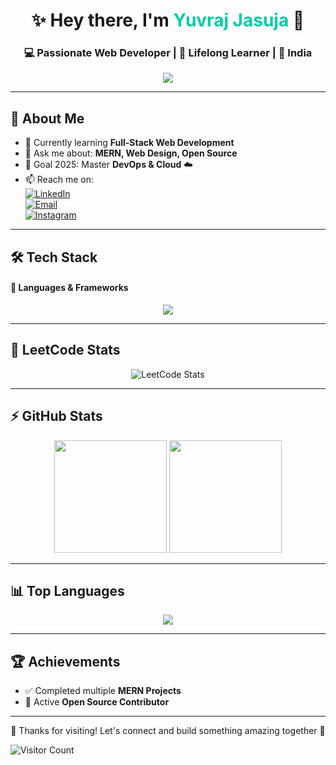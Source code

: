 <!-- Banner -->
<h1 align="center">✨ Hey there, I'm <span style="color:#00C9A7;">Yuvraj Jasuja</span> 👋</h1>
<h3 align="center">💻 Passionate Web Developer | 🌱 Lifelong Learner | 📍 India</h3>

<p align="center">
  <img src="https://readme-typing-svg.herokuapp.com?color=00C9A7&size=24&center=true&vCenter=true&width=550&lines=🚀+Full+Stack+Web+Developer;💡+Problem+Solver;⚡+Tech+Explorer;🌎+Open+Source+Contributor">
</p>

---

## 🚀 About Me
- 🌱 Currently learning **Full-Stack Web Development**  
- 💬 Ask me about: **MERN, Web Design, Open Source**  
- 🎯 Goal 2025: Master **DevOps & Cloud** ☁️  
- 📫 Reach me on:  
  [![LinkedIn](https://img.shields.io/badge/LinkedIn-0077B5?style=for-the-badge&logo=linkedin&logoColor=white)](https://www.linkedin.com/in/yuvraj-jasuja-0b2b04318/)  
  [![Email](https://img.shields.io/badge/Email-EA4335?style=for-the-badge&logo=gmail&logoColor=white)](mailto:yuvrajjasuja11981@gmail.com)  
  [![Instagram](https://img.shields.io/badge/Instagram-E4405F?style=for-the-badge&logo=instagram&logoColor=white)](https://www.instagram.com/yuvrajjasuja/?next=%2F)

---

## 🛠️ Tech Stack
#### 🚀 Languages & Frameworks
<p align="center">
  <img src="https://skillicons.dev/icons?i=html,css,js,react,nodejs,cpp,c,git,github" />
</p>

---
## 🧠 LeetCode Stats

<div align="center">
  <img src="https://leetcard.jacoblin.cool/YuvrajJasuja?theme=dark&font=Fira%20Code&ext=heatmap" alt="LeetCode Stats"/>
</div>


---
## ⚡ GitHub Stats
<p align="center">
  <img src="https://github-readme-stats.vercel.app/api?username=YuvrajJasuja&show_icons=true&theme=tokyonight&hide_border=true" height="180"/>
  <img src="https://github-readme-streak-stats.herokuapp.com/?user=YuvrajJasuja&theme=tokyonight&hide_border=true" height="180"/>  
</p>

---

## 📊 Top Languages
<p align="center">
  <img src="https://github-readme-stats.vercel.app/api/top-langs/?username=YuvrajJasuja&theme=tokyonight&layout=compact&hide_border=true&langs_count=8"/>
</p>

---

## 🏆 Achievements
- ✅ Completed multiple **MERN Projects**  
- 🌟 Active **Open Source Contributor**  

---


<p align="center"> 
  💖 Thanks for visiting! Let's connect and build something amazing together 🚀  
</p>

![Visitor Count](https://komarev.com/ghpvc/?username=YuvrajJasuja&style=for-the-badge&color=00C9A7)
